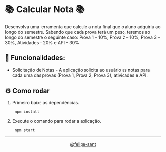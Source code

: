 # 📚 Calcular Nota 📚 

</div>

Desenvolva uma ferramenta que calcule a nota final que o aluno adquiriu ao longo do semestre. Sabendo que cada prova terá um peso, teremos ao longo do semestre o seguinte caso: Prova 1 – 10%, Prova 2 – 10%, Prova 3 – 30%, Atividades – 20% e API – 30%

## 📝 Funcionalidades:

  - Solicitação de Notas - A aplicação solicita ao usuário as notas para cada uma das provas (Prova 1, Prova 2, Prova 3), atividades e API. 

## ⚙️ Como rodar

1. Primeiro baixe as dependências.

        npm install

2. Execute o comando para rodar a aplicação.

        npm start

<hr>

<div align="center"><a href="https://github.com/felipe-sant?tab=followers">@felipe-sant</a></div>
